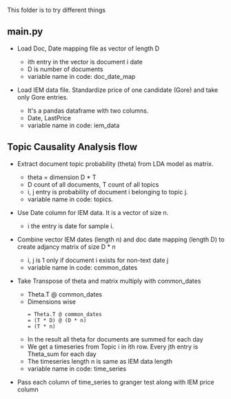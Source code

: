 This folder is to try different things

## main.py
- Load Doc, Date mapping file as vector of length D
    - ith entry in the vector is document i date
    - D is number of documents
    - variable name in code: doc_date_map

- Load IEM data file. Standardize price of one candidate (Gore)
    and take only Gore entries.
    - It's a pandas dataframe with two columns.
    - Date, LastPrice
    - variable name in code: iem_data


## Topic Causality Analysis flow
- Extract document topic probability (theta) from LDA model as matrix.
    - theta =  dimension D * T
    - D count of all documents, T count of all topics
    - i, j entry is probability of document i belonging to topic j.
    - variable name in code: topics.

- Use Date column for IEM data. It is a vector of size n.
    - i the entry is date for sample i.
  

- Combine vector IEM dates (length n) and doc date mapping (length D)
    to create adjancy matrix of size D * n
    - i, j is 1 only if document i exists for non-text date j
    - variable name in code: common_dates

- Take Transpose of theta and matrix multiply with common_dates
    - Theta.T @ common_dates
    - Dimensions wise
        ```
        = Theta.T @ common_dates
        = (T * D) @ (D * n)
        = (T * n)
        ``` 
    - In the result all theta for documents are summed for each day
    - We get a timeseries from Topic i in ith row. Every jth entry is
        Theta_sum for each day
    - The timeseries length n is same as IEM data length
    - variable name in code: time_series

- Pass each column of time_series to granger test along with IEM price column